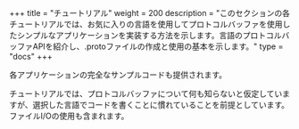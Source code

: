 +++
title = "チュートリアル"
weight = 200
description = "このセクションの各チュートリアルでは、お気に入りの言語を使用してプロトコルバッファを使用したシンプルなアプリケーションを実装する方法を示します。言語のプロトコルバッファAPIを紹介し、.protoファイルの作成と使用の基本を示します。"
type = "docs"
+++

各アプリケーションの完全なサンプルコードも提供されます。

チュートリアルでは、プロトコルバッファについて何も知らないと仮定していますが、選択した言語でコードを書くことに慣れていることを前提としています。ファイルI/Oの使用も含まれます。
